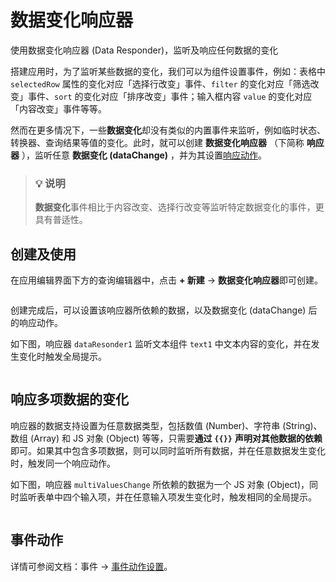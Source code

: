 # 数据变化响应器

使用数据变化响应器 (Data Responder)，监听及响应任何数据的变化

搭建应用时，为了监听某些数据的变化，我们可以为组件设置事件，例如：表格中 `selectedRow` 属性的变化对应「选择行改变」事件、`filter` 的变化对应「筛选改变」事件、`sort` 的变化对应「排序改变」事件；输入框内容 `value` 的变化对应「内容改变」事件等等。

然而在更多情况下，一些**数据变化**却没有类似的内置事件来监听，例如临时状态、转换器、查询结果等值的变化。此时，就可以创建 **数据变化响应器** （下简称 **响应器** ），监听任意 **数据变化 (dataChange)** ，并为其设置[响应动作](../event-handlers.md)。

> ### 💡 说明
>
> **数据变化**事件相比于内容改变、选择行改变等监听特定数据变化的事件，更具有普适性。
>

## 创建及使用

在应用编辑界面下方的查询编辑器中，点击 **+ 新建** -> **数据变化响应器**即可创建。

<figure><img src="../../.gitbook/assets/1-20230810212003-rrtnfug.png" alt=""><figcaption></figcaption></figure>

创建完成后，可以设置该响应器所依赖的数据，以及数据变化 (dataChange) 后的响应动作。

如下图，响应器 `dataResonder1` 监听文本组件 `text1` 中文本内容的变化，并在发生变化时触发全局提示。

<figure><img src="../../.gitbook/assets/2-20230810212004-urgasg1.png" alt=""><figcaption></figcaption></figure>

## 响应多项数据的变化

响应器的数据支持设置为任意数据类型，包括数值 (Number)、字符串 (String)、数组 (Array) 和 JS 对象 (Object) 等等，只需要**通过** **`{{}}`** **声明对其他数据的依赖**即可。如果其中包含多项数据，则可以同时监听所有数据，并在任意数据发生变化时，触发同一个响应动作。

如下图，响应器 `multiValuesChange` 所依赖的数据为一个 JS 对象 (Object)，同时监听表单中四个输入项，并在任意输入项发生变化时，触发相同的全局提示。

<figure><img src="../../.gitbook/assets/3-20230810212004-9kld4zh.png" alt=""><figcaption></figcaption></figure>

## 事件动作

详情可参阅文档：事件 -> [事件动作设置](../event-handlers.md)。

